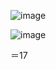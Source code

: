 ![image](https://github.com/user-attachments/assets/f7fd6b37-be8e-405e-8d93-7942a2b9038f)

![image](https://github.com/user-attachments/assets/d49321b3-9b2d-4f82-9cd2-e8956317c6bd)

＝17
